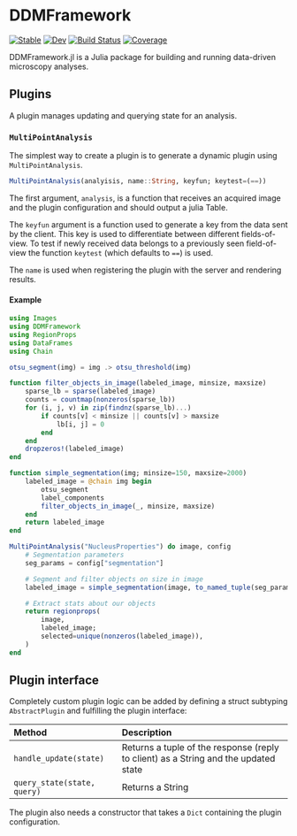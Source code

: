 # DDMFramework

[![Stable](https://img.shields.io/badge/docs-stable-blue.svg)](https://ahnlabb.github.io/DDMFramework.jl/stable)
[![Dev](https://img.shields.io/badge/docs-dev-blue.svg)](https://ahnlabb.github.io/DDMFramework.jl/dev)
[![Build Status](https://github.com/ahnlabb/DDMFramework.jl/actions/workflows/CI.yml/badge.svg?branch=main)](https://github.com/ahnlabb/DDMFramework.jl/actions/workflows/CI.yml?query=branch%3Amain)
[![Coverage](https://codecov.io/gh/ahnlabb/DDMFramework.jl/branch/main/graph/badge.svg)](https://codecov.io/gh/ahnlabb/DDMFramework.jl)

DDMFramework.jl is a Julia package for building and running data-driven microscopy analyses.

## Plugins
A plugin manages updating and querying state for an analysis.

### `MultiPointAnalysis`
The simplest way to create a plugin is to generate a dynamic plugin using
`MultiPointAnalysis`.

``` julia
MultiPointAnalysis(analyisis, name::String, keyfun; keytest=(==))
```

The first argument, `analysis`, is a function that receives an acquired image
and the plugin configuration and should output a julia Table.

The `keyfun` argument is a function used to generate a key from the data sent
by the client. This key is used to differentiate between different
fields-of-view. To test if newly received data belongs to a previously seen
field-of-view the function `keytest` (which defaults to `==`) is used.

The `name` is used when registering the plugin with the server and rendering
results.

#### Example

``` julia
using Images
using DDMFramework
using RegionProps
using DataFrames
using Chain

otsu_segment(img) = img .> otsu_threshold(img)

function filter_objects_in_image(labeled_image, minsize, maxsize)
    sparse_lb = sparse(labeled_image)
    counts = countmap(nonzeros(sparse_lb))
    for (i, j, v) in zip(findnz(sparse_lb)...)
        if counts[v] < minsize || counts[v] > maxsize
            lb[i, j] = 0
        end
    end
    dropzeros!(labeled_image)
end

function simple_segmentation(img; minsize=150, maxsize=2000)
    labeled_image = @chain img begin
        otsu_segment
        label_components
        filter_objects_in_image(_, minsize, maxsize)
    end
    return labeled_image
end

MultiPointAnalysis("NucleusProperties") do image, config
    # Segmentation parameters
    seg_params = config["segmentation"]

    # Segment and filter objects on size in image
    labeled_image = simple_segmentation(image, to_named_tuple(seg_params)...)

    # Extract stats about our objects
    return regionprops(
        image,
        labeled_image;
        selected=unique(nonzeros(labeled_image)),
    )
end
```

## Plugin interface
Completely custom plugin logic can be added by defining a struct subtyping
`AbstractPlugin` and fulfilling the plugin interface:

| Method                         | Description            |
|:------------------------------ |:---------------------- |
| `handle_update(state)`         | Returns a tuple of the response (reply to client) as a String and the updated state |
| `query_state(state, query)`    | Returns a String |

The plugin also needs a constructor that takes a `Dict` containing the plugin configuration.
